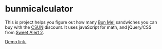 # bunmicalculator
This is project helps you figure out how many [Bun Me!](http://www.yelp.com/biz/bun-me-northridge) sandwiches you can buy with the [CSUN](http://www.csun.edu) discount. It uses javaScript for math, and jQuery/CSS from [Sweet Alert 2](https://limonte.github.io/sweetalert2/). 

[Demo link.](http://www.csun.edu/~gmm65408/bunme)
